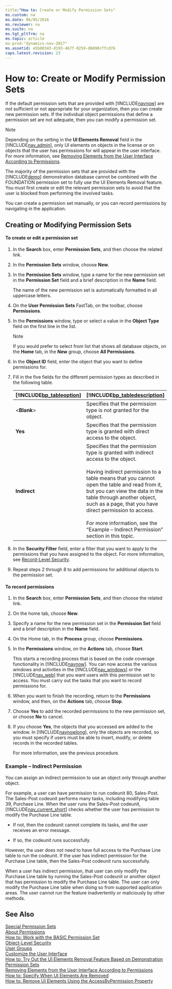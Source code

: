 ```yaml
---
title:"How to: Create or Modify Permission Sets"
ms.custom: na
ms.date: 06/05/2016
ms.reviewer: na
ms.suite: na
ms.tgt_pltfrm: na
ms.topic: article
ms-prod:"dynamics-nav-2017"
ms.assetid: e5b80343-d193-467f-8259-d6090cffcd76
caps.latest.revision: 23
---
```

# How to: Create or Modify Permission Sets
If the default permission sets that are provided with [!INCLUDE[navnow](includes/navnow_md.md)] are not sufficient or not appropriate for your organization, then you can create new permission sets. If the individual object permissions that define a permission set are not adequate, then you can modify a permission set.  
  
> [!NOTE]  
>  Depending on the setting in the **UI Elements Removal** field in the [!INCLUDE[nav_admin](includes/nav_admin_md.md)], only UI elements on objects in the license or on objects that the user has permissions for will appear in the user interface. For more information, see [Removing Elements from the User Interface According to Permissions](Removing-Elements-from-the-User-Interface-According-to-Permissions.md).  
>   
>  The majority of the permission sets that are provided with the [!INCLUDE[demo](includes/demo_md.md)] demonstration database cannot be combined with the FOUNDATION permission set to fully use the UI Elements Removal feature. You must first create or edit the relevant permission sets to avoid that the user is blocked from performing the involved tasks.  
  
 You can create a permission set manually, or you can record permissions by navigating in the application.  
  
## Creating or Modifying Permission Sets  
  
#### To create or edit a permission set  
  
1.  In the **Search** box, enter **Permission Sets**, and then choose the related link.  
  
2.  In the **Permission Sets** window, choose **New**.  
  
3.  In the **Permission Sets** window, type a name for the new permission set in the **Permission Set** field and a brief description in the **Name** field.  
  
     The name of the new permission set is automatically formatted in all uppercase letters.  
  
4.  On the **User Permission Sets** FastTab, on the toolbar, choose **Permissions**.  
  
5.  In the **Permissions** window, type or select a value in the **Object Type** field on the first line in the list.  
  
    > [!NOTE]  
    >  If you would prefer to select from list that shows all database objects, on the **Home** tab, in the **New** group, choose **All Permissions**.  
  
6.  In the **Object ID** field, enter the object that you want to define permissions for.  
  
7.  Fill in the five fields for the different permission types as described in the following table.  
  
    |[!INCLUDE[bp_tableoption](includes/bp_tableoption_md.md)]|[!INCLUDE[bp_tabledescription](includes/bp_tabledescription_md.md)]|  
    |----------------------------------|---------------------------------------|  
    |\<**Blank**\>|Specifies that the permission type is not granted for the object.|  
    |**Yes**|Specifies that the permission type is granted with direct access to the object.|  
    |**Indirect**|Specifies that the permission type is granted with indirect access to the object.<br /><br /> Having indirect permission to a table means that you cannot open the table and read from it, but you can view the data in the table through another object, such as a page, that you have direct permission to access.<br /><br /> For more information, see the “Example – Indirect Permission” section in this topic.|  
  
8.  In the **Security Filter** field, enter a filter that you want to apply to the permissions that you have assigned to the object. For more information, see [Record\-Level Security](Record-Level-Security.md).  
  
9. Repeat steps 2 through 8 to add permissions for additional objects to the permission set.  
  
#### To record permissions  
  
1.  In the **Search** box, enter **Permission Sets**, and then choose the related link.  
  
2.  On the home tab, choose **New**.  
  
3.  Specify a name for the new permission set in the **Permission Set** field and a brief description in the **Name** field.  
  
4.  On the Home tab, in the **Process** group, choose **Permissions**.  
  
5.  In the **Permissions** window, on the **Actions** tab, choose **Start**.  
  
     This starts a recording process that is based on the code coverage functionality in [!INCLUDE[navnow](includes/navnow_md.md)]. You can now access the various windows and activities in the [!INCLUDE[nav_windows](includes/nav_windows_md.md)] or the [!INCLUDE[nav_web](includes/nav_web_md.md)] that you want users with this permission set to access. You must carry out the tasks that you want to record permissions for.  
  
6.  When you want to finish the recording, return to the **Permissions** window, and then, on the **Actions** tab, choose **Stop**.  
  
7.  Choose **Yes** to add the recorded permissions to the new permission set, or choose **No** to cancel.  
  
8.  If you choose **Yes**, the objects that you accessed are added to the window. In [!INCLUDE[navnowlong](includes/navnowlong_md.md)], only the objects are recorded, so you must specify if users must be able to insert, modify, or delete records in the recorded tables.  
  
     For more information, see the previous procedure.  
  
### Example – Indirect Permission  
 You can assign an indirect permission to use an object only through another object.  
  
 For example, a user can have permission to run codeunit 80, Sales\-Post. The Sales\-Post codeunit performs many tasks, including modifying table 39, Purchase Line. When the user runs the Sales\-Post codeunit, [!INCLUDE[nav_current_short](includes/nav_current_short_md.md)] checks whether the user has permission to modify the Purchase Line table.  
  
-   If not, then the codeunit cannot complete its tasks, and the user receives an error message.  
  
-   If so, the codeunit runs successfully.  
  
 However, the user does not need to have full access to the Purchase Line table to run the codeunit. If the user has indirect permission for the Purchase Line table, then the Sales\-Post codeunit runs successfully.  
  
 When a user has indirect permission, that user can only modify the Purchase Line table by running the Sales\-Post codeunit or another object that has permission to modify the Purchase Line table. The user can only modify the Purchase Line table when doing so from supported application areas. The user cannot run the feature inadvertently or maliciously by other methods.  
  
## See Also  
 [Special Permission Sets](Special-Permission-Sets.md)   
 [About Permissions](About-Permissions.md)   
 [How to: Work with the BASIC Permission Set](../Topic/How%20to:%20Work%20with%20the%20BASIC%20Permission%20Set.md)   
 [Object\-Level Security](Object-Level-Security.md)   
 [User Groups](../Topic/User%20Groups.md)   
 [Customize the User Interface](../Topic/Customize%20the%20User%20Interface.md)   
 [How to: Try Out the UI Elements Removal Feature Based on Demonstration Permission Sets](../Topic/How%20to:%20Try%20Out%20the%20UI%20Elements%20Removal%20Feature%20Based%20on%20Demonstration%20Permission%20Sets.md)   
 [Removing Elements from the User Interface According to Permissions](Removing-Elements-from-the-User-Interface-According-to-Permissions.md)   
 [How to: Specify When UI Elements Are Removed](../Topic/How%20to:%20Specify%20When%20UI%20Elements%20Are%20Removed.md)   
 [How to: Remove UI Elements Using the AccessByPermission Property](../Topic/How%20to:%20Remove%20UI%20Elements%20Using%20the%20AccessByPermission%20Property.md)